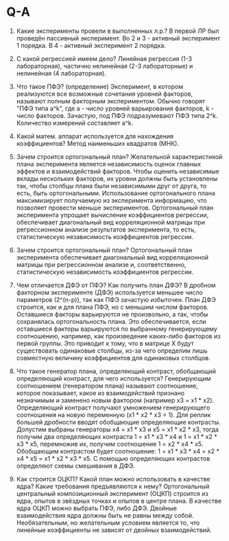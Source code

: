 # Q-A

1. Какие эксперименты провели в выполненных л.р.?
В первой ЛР был проведён пассивный эксперимент. Во 2 и 3 - активный эксперимент 1 порядка. В 4 - активный эксперимент 2 порядка.

2. С какой регрессией имеем дело?
Линейная регрессия (1-3 лабораторная), частично нелинейная (2-3 лабораторные) и нелинейная (4 лабораторная).

3. Что такое ПФЭ? (определение)
Эксперимент, в котором реализуются все возможные сочетания уровней факторов, называют полным факторным экспериментом.
Обычно говорят "ПФЭ типа a^k", где a - число уровней варьирования факторов, k - число факторов.
Зачастую, под ПФЭ подразумевают ПФЭ типа 2^k.
Количество измерений составляет a^k.

4. Какой матем. аппарат используется для нахождения коэффициентов?
Метод наименьших квадратов (МНК).

5. Зачем строится ортогональный план?
Желательной характеристикой плана эксперимента является независимость оценок главных эффектов и взаимодействий факторов.
Чтобы оценить независимые вклады нескольких факторов, их уровни должны быть установлены так, чтобы столбцы плана были независимыми друг от друга, то есть, быть ортогональными.
Использование ортогонального плана максимизирует получаемую из эксперимента информацию, что позволяет провести меньше экспериментов.
Ортогональный план эксперимента упрощает вычисление коэффициентов регрессии, обеспечивает диагональный вид корреляционной матрицы при регрессионном анализе результатов эксперимента, то есть, статистическую независимость коэффициентов регрессии.

5. Зачем строится ортогональный план?
Ортогональный план эксперимента обеспечивает диагональный вид корреляционной матрицы при регрессионном анализе и, соответственно, статистическую независимость коэффициентов регрессии.

6. Чем отличается ДФЭ от ПФЭ? Как получить план ДФЭ?
В дробном факторном эксперименте (ДФЭ) используется меньшее число параметров (2^(n-p)), так как ПФЭ зачастую избыточен.
План ДФЭ строится, как и для плана ПФЭ, но с меньшим числом факторов. Оставшиеся факторы варьируются не произвольно, а так, чтобы сохранялась ортогональность плана. Это обеспечивается, если оставшиеся факторы варьируются по выбранному генерирующему соотношению, например, как произведение каких-либо факторов из первой группы. Это приводит к тому, что в матрице Х будут существовать одинаковые столбцы, из-за чего определим лишь совместную величину коэффициентов для одинаковых столбцов.

7. Что такое генератор плана, определяющий контраст, обобщающий определяющий контраст, для чего используется?
Генерирующим соотношением (генератором плана) называют соотношение, которое показывает, какое из взаимодействий признано незначимым и заменено новым фактором (например x3 = x1 * x2).
Определяющий контраст получают умножением генерирующего соотношения на новую переменную (x1 * x2 * x3 = 1).
Для реплик большей дробности вводят обобщающие определяющие контрасты.
Допустим выбраны генераторы x4 = x1 * x3 и x5 = x1 * x2 * x3, тогда получим два определяющих контраста 1 = x1 * x3 * x4 и 1 = x1 * x2 * x3 * x5, перемножив их, получим соотношение 1 = x2 * x4 * x5. Обобщающим контрастом будет соотношение: 1 = x1 * x3 * x4 = x2 * x4 * x5 = x1 * x2 * x3 * x5.
С помощью определяющих контрастов определяют схемы смешивания в ДФЭ.

8. Как строится ОЦКП? Какой план можно использовать в качестве ядра? Какие требования предъявляются к нему?
Ортогональный центральный композиционный эксперимент (ОЦКП) строится из ядра, опытов в звёздных точках и опытов в центре плана.
В качестве ядра ОЦКП можно выбрать ПФЭ, либо ДФЭ.
Двойные взаимодействия ядра должны быть не равны между собой.
Необязательным, но желательным условием является то, что линейные коэффициенты не зависят от двойных взаимодействий.
